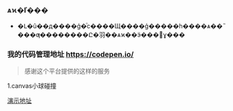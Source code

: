 ### ѧϰ�ľ���

- �Լ�û��д����ģ�ͦϲ����Щ����ģ�����һ����ѧ��˵���ƣ��������Ը�⽻��ѧϰ��ӭ���԰ɣ���

### 我的代码管理地址 https://codepen.io/

>感谢这个平台提供的这样的服务

1.canvas小球碰撞

[演示地址](https://codepen.io/enticescq/pen/qLXqQY)